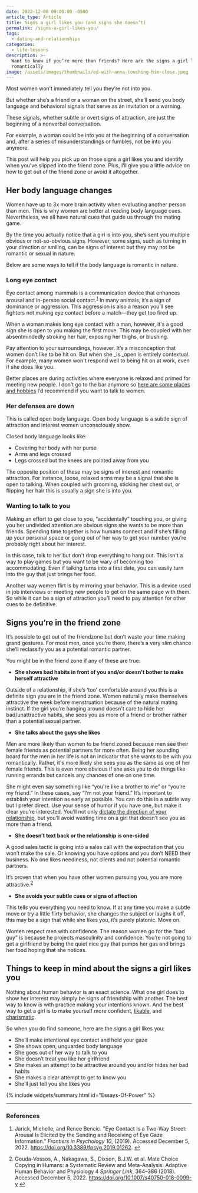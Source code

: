 ```yaml
---
date: 2022-12-08 09:00:00 -0500
article_type: Article
title: Signs a girl likes you (and signs she doesn’t)
permalink: /signs-a-girl-likes-you/
tags:
  - dating-and-relationships
categories:
  - life-lessons
description: >-
  Want to know if you’re more than friends? Here are the signs a girl likes you
  romantically
image: /assets/images/thumbnails/ed-with-anna-touching-him-close.jpeg
---
```

Most women won’t immediately tell you they’re not into you.

But whether she’s a friend or a woman on the street, she’ll send you body language and behavioral signals that serve as an invitation or a warning.

These signals, whether subtle or overt signs of attraction, are just the beginning of a nonverbal conversation.

For example, a woman could be into you at the beginning of a conversation and, after a series of misunderstandings or fumbles, not be into you anymore.

This post will help you pick up on those signs a girl likes you and identify when you’ve slipped into the friend zone. Plus, I’ll give you a little advice on how to get out of the friend zone or avoid it altogether.

## Her body language changes

Women have up to 3x more brain activity when evaluating another person than men. This is why women are better at reading body language cues. Nevertheless, we all have natural cues that guide us through the mating game.

By the time you actually notice that a girl is into you, she’s sent you multiple obvious or not-so-obvious signs. However, some signs, such as turning in your direction or smiling, can be signs of interest but they may not be romantic or sexual in nature.

Below are some ways to tell if the body language is romantic in nature.

### Long eye contact

Eye contact among mammals is a communication device that enhances arousal and in-person social contact.<sup id="fnref:1" role="doc-noteref"><a class="footnote" rel="footnote" href="#fn:1">1</a></sup> In many animals, it’s a sign of dominance or aggression. This aggression is also a reason you’ll see fighters not making eye contact before a match—they get too fired up.

When a woman makes long eye contact with a man, however, it's a good sign she is open to you making the first move. This may be coupled with her absentmindedly stroking her hair, exposing her thighs, or blushing.

Pay attention to your surroundings, however. It’s a misconception that women don’t like to be hit on. But when she \_is \_open is entirely contextual. For example, many women won't respond well to being hit on at work, even if she does like you.

Better places are during activities where everyone is relaxed and primed for meeting new people. I don’t go to the bar anymore so [here are some places and hobbies](https://edlatimore.com/hobbies-to-meet-women/) I’d recommend if you want to talk to women.

### Her defenses are down

This is called open body language. Open body language is a subtle sign of attraction and interest women unconsciously show.

Closed body language looks like:

* Covering her body with her purse
* Arms and legs crossed
* Legs crossed but the knees are pointed away from you

The opposite position of these may be signs of interest and romantic attraction. For instance, loose, relaxed arms may be a signal that she is open to talking. When coupled with grooming, sticking her chest out, or flipping her hair this is usually a sign she is into you.

### Wanting to talk to you

Making an effort to get close to you, “accidentally” touching you, or giving you her undivided attention are obvious signs she wants to be more than friends. Spending time together is how humans connect and if she’s filling up your personal space or going out of her way to get your number you’re probably right about her interest.

In this case, talk to her but don't drop everything to hang out. This isn't a way to play games but you want to be wary of becoming too accommodating. Even if talking turns into a first date, you can easily turn into the guy that just brings her food.

Another way women flirt is by mirroring your behavior. This is a device used in job interviews or meeting new people to get on the same page with them. So while it can be a sign of attraction you’ll need to pay attention for other cues to be definitive.

## Signs you’re in the friend zone

It’s possible to get out of the friendzone but don’t waste your time making grand gestures. For most men, once you’re there, there’s a very slim chance she’ll reclassify you as a potential romantic partner.

You might be in the friend zone if any of these are true:

* **She shows bad habits in front of you and/or doesn't bother to make herself attractive**

Outside of a relationship, if she’s ‘too’ comfortable around you this is a definite sign you are in the friend zone. Women naturally make themselves attractive the week before menstruation because of the natural mating instinct. If the girl you’re hanging around doesn't care to hide her bad/unattractive habits, she sees you as more of a friend or brother rather than a potential sexual partner.

* **She talks about the guys she likes**

Men are more likely than women to be friend zoned because men see their female friends as potential partners far more often. Being her sounding board for the men in her life is not an indicator that she wants to be with you romantically. Rather, it's more likely she sees you as the same as one of her female friends. This is even more obvious if she asks you to do things like running errands but cancels any chances of one on one time.

She might even say something like “you're like a brother to me” or “you’re my friend.” In these cases, say “I’m not your friend.” It’s important to establish your intention as early as possible. You can do this in a subtle way but I prefer direct. Use your sense of humor if you have one, but make it clear you’re interested. You’ll not only [dictate the direction of your relationship](https://edlatimore.com/how-to-take-the-lead-in-a-relationship/), but you’ll avoid wasting time on a girl that doesn’t see you as more than a friend.

* **She doesn’t text back or the relationship is one-sided**

A good sales tactic is going into a sales call with the expectation that you won’t make the sale. Or knowing you have options and you don’t NEED their business. No one likes neediness, not clients and not potential romantic partners.

It’s proven that when you have other women pursuing you, you are more attractive.<sup id="fnref:2" role="doc-noteref"><a class="footnote" rel="footnote" href="#fn:2">2</a></sup>

* **She avoids your subtle cues or signs of affection**

This tells you everything you need to know. If at any time you make a subtle move or try a little flirty behavior, she changes the subject or laughs it off, this may be a sign that while she likes you, it’s purely platonic. Move on.

Women respect men with confidence. The reason women go for the “bad guy” is because he projects masculinity and confidence. You’re not going to get a girlfriend by being the quiet nice guy that pumps her gas and brings her food hoping that she notices.

## Things to keep in mind about the signs a girl likes you

Nothing about human behavior is an exact science. What one girl does to show her interest may simply be signs of friendship with another. The best way to know is with practice making your intentions known. And the best way to get a girl is to make yourself more confident, [likable](https://edlatimore.com/how-to-be-likeable/), and [charismatic](https://edlatimore.com/how-to-be-charismatic/).

So when you do find someone, here are the signs a girl likes you:

* She’ll make intentional eye contact and hold your gaze
* She shows open, unguarded body language
* She goes out of her way to talk to you
* She doesn’t treat you like her girlfriend
* She makes an attempt to be attractive around you and/or hides her bad habits
* She makes a clear attempt to get to know you
* She’ll just tell you she likes you

{% include widgets/summary.html id="Essays-Of-Power" %}

---

### References

<div class="footnotes" role="doc-endnotes"><ol><li id="fn:1" role="doc-endnote"><p>Jarick, Michelle, and Renee Bencic. "Eye Contact Is a Two-Way Street: Arousal Is Elicited by the Sending and Receiving of Eye Gaze Information." <em>Frontiers in Psychology</em> <em>10</em>, (2019). Accessed December 5, 2022. <a href="https://doi.org/10.3389/fpsyg.2019.01262">https://doi.org/10.3389/fpsyg.2019.01262</a>.&nbsp;<a class="reversefootnote" role="doc-backlink" href="#fnref:1">↩</a></p></li><li id="fn:2" role="doc-endnote"><p>Gouda-Vossos, A., Nakagawa, S., Dixson, B.J.W. et al. Mate Choice Copying in Humans: a Systematic Review and Meta-Analysis. Adaptive Human Behavior and Physiology 4 <em>Springer Link</em>, 364–386 (2018). Accessed December 5, 2022. <a href="https://doi.org/10.1007/s40750-018-0099-y">https://doi.org/10.1007/s40750-018-0099-y</a>&nbsp;<a class="reversefootnote" role="doc-backlink" href="#fnref:2">↩</a></p></li></ol></div>